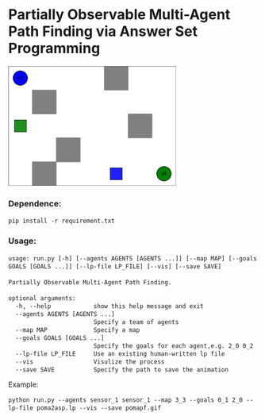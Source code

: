 # Partially Observable Multi-Agent Path Finding via Answer Set Programming

<img src="results/medium.gif" alt="3x3 Grid World" style="zoom:33%;" />

### Dependence:

```shell
pip install -r requirement.txt
```

### Usage:

```shell
usage: run.py [-h] [--agents AGENTS [AGENTS ...]] [--map MAP] [--goals GOALS [GOALS ...]] [--lp-file LP_FILE] [--vis] [--save SAVE]

Partially Observable Multi-Agent Path Finding.

optional arguments:
  -h, --help            show this help message and exit
  --agents AGENTS [AGENTS ...]
                        Specify a team of agents
  --map MAP             Specify a map
  --goals GOALS [GOALS ...]
                        Specify the goals for each agent,e.g. 2_0 0_2
  --lp-file LP_FILE     Use an existing human-written lp file
  --vis                 Visulize the process
  --save SAVE           Specify the path to save the animation
```

Example:

```shell
python run.py --agents sensor_1 sensor_1 --map 3_3 --goals 0_1 2_0 --lp-file poma2asp.lp --vis --save pomapf.gif
```

